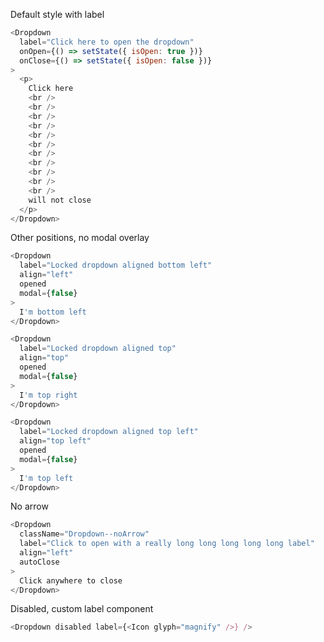 Default style with label

```js
<Dropdown
  label="Click here to open the dropdown"
  onOpen={() => setState({ isOpen: true })}
  onClose={() => setState({ isOpen: false })}
>
  <p>
    Click here
    <br />
    <br />
    <br />
    <br />
    <br />
    <br />
    <br />
    <br />
    <br />
    <br />
    <br />
    will not close
  </p>
</Dropdown>
```

Other positions, no modal overlay

```js
<Dropdown
  label="Locked dropdown aligned bottom left"
  align="left"
  opened
  modal={false}
>
  I'm bottom left
</Dropdown>
```

```js
<Dropdown
  label="Locked dropdown aligned top"
  align="top"
  opened
  modal={false}
>
  I'm top right
</Dropdown>
```

```js
<Dropdown
  label="Locked dropdown aligned top left"
  align="top left"
  opened
  modal={false}
>
  I'm top left
</Dropdown>
```

No arrow

```js
<Dropdown
  className="Dropdown--noArrow"
  label="Click to open with a really long long long long long label"
  align="left"
  autoClose
>
  Click anywhere to close
</Dropdown>
```

Disabled, custom label component

```js
<Dropdown disabled label={<Icon glyph="magnify" />} />
```
